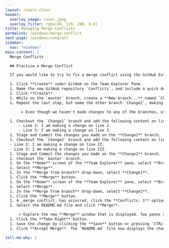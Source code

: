 ```yaml
---
layout: simple-class
header:
  overlay_image: cover.jpeg
  overlay_filter: rgba(46, 129, 200, 0.6)
title: Managing Merge Conflicts
permalink: /windows/merge-conflict
next-page: /windows/congrats
sidebar:
  nav: "windows"
main-content: |
  Merge Conflicts

  ## Practice a Merge Conflict

  If you would like to try to fix a merge conflict using the GitHub Extension for Visual Studio, use the following steps:

  1. Click **Create** under GitHub on the Team Explorer Pane.
  1. Name the new GitHub repository `Conflicts`, and include a quick description.
  1. Click **Create**.
  1. While on the `master` branch, create a **New branch...** named `Change1`. Uncheck the **Checkout branch** option then click the **Create Branch** button.
  1. Repeat the last step, but name the other branch `Change2`, making sure that it's based on the `master` branch.

       > Even though we haven't made changes to any of the branches, use `master` as the branch your new branches are based on to ensure you don't encounter any issues.

  1. Checkout the `Change1` branch and add the following content on line 2 and line 3:
      - Line 2: I am making a change on line 2.
      - Line 3: I am making a change on line 3.
  1. Stage and Commit the changes you made on the **Change1** branch.
  1. Checkout the `Change2` branch and add the following content on line 2 and line 3:
  - Line 2: I am making a change on line II.
  - Line 3: I am making a change on line III.
  1. Stage and Commit the changes you made on the **Change2** branch.
  1. Checkout the `master` branch.
  1. On the **Home** screen of the **Team Explorer** pane, select **Branches**.
  1. Select **Merge**.
  1. In the **Merge from branch** drop-down, select **Change1**.
  1. Click the **Merge** button.
  1. On the **Home** screen of the **Team Explorer** pane, select **Branches**.
  1. Select **Merge**.
  1. In the **Merge from branch** drop-down, select **Change2**.
  1. Click the **Merge** button.
  1. A _merge conflict_ has occurred, click the **Conflicts: 1** option from the Team Explorer - Branches pane.
  1. Select the README.md file and click **Merge**.

      > Explore the new **Merge** window that is displayed. Two panes are displayed, **Source** and **Target**. The Source pane is based on the **Change2** branch and the Target pane is based on the **master** branch.  
  1. Click the **Take Right** button.
  1. Save the change by clicking the **Save** button or pressing `CTRL+S` on your keyboard.
  1. Click **Accept Merge**. The `README.md` file now displays the changes you selected.

tell-me-why: |
---
```

